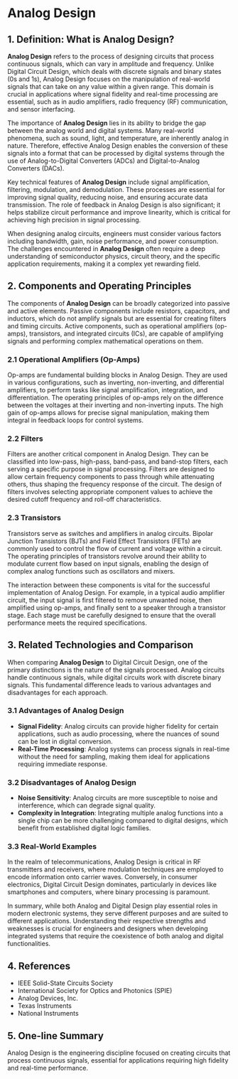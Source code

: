# Analog Design

## 1. Definition: What is **Analog Design**?
**Analog Design** refers to the process of designing circuits that process continuous signals, which can vary in amplitude and frequency. Unlike Digital Circuit Design, which deals with discrete signals and binary states (0s and 1s), Analog Design focuses on the manipulation of real-world signals that can take on any value within a given range. This domain is crucial in applications where signal fidelity and real-time processing are essential, such as in audio amplifiers, radio frequency (RF) communication, and sensor interfacing.

The importance of **Analog Design** lies in its ability to bridge the gap between the analog world and digital systems. Many real-world phenomena, such as sound, light, and temperature, are inherently analog in nature. Therefore, effective Analog Design enables the conversion of these signals into a format that can be processed by digital systems through the use of Analog-to-Digital Converters (ADCs) and Digital-to-Analog Converters (DACs). 

Key technical features of **Analog Design** include signal amplification, filtering, modulation, and demodulation. These processes are essential for improving signal quality, reducing noise, and ensuring accurate data transmission. The role of feedback in Analog Design is also significant; it helps stabilize circuit performance and improve linearity, which is critical for achieving high precision in signal processing. 

When designing analog circuits, engineers must consider various factors including bandwidth, gain, noise performance, and power consumption. The challenges encountered in **Analog Design** often require a deep understanding of semiconductor physics, circuit theory, and the specific application requirements, making it a complex yet rewarding field.

## 2. Components and Operating Principles
The components of **Analog Design** can be broadly categorized into passive and active elements. Passive components include resistors, capacitors, and inductors, which do not amplify signals but are essential for creating filters and timing circuits. Active components, such as operational amplifiers (op-amps), transistors, and integrated circuits (ICs), are capable of amplifying signals and performing complex mathematical operations on them.

### 2.1 Operational Amplifiers (Op-Amps)
Op-amps are fundamental building blocks in Analog Design. They are used in various configurations, such as inverting, non-inverting, and differential amplifiers, to perform tasks like signal amplification, integration, and differentiation. The operating principles of op-amps rely on the difference between the voltages at their inverting and non-inverting inputs. The high gain of op-amps allows for precise signal manipulation, making them integral in feedback loops for control systems.

### 2.2 Filters
Filters are another critical component in Analog Design. They can be classified into low-pass, high-pass, band-pass, and band-stop filters, each serving a specific purpose in signal processing. Filters are designed to allow certain frequency components to pass through while attenuating others, thus shaping the frequency response of the circuit. The design of filters involves selecting appropriate component values to achieve the desired cutoff frequency and roll-off characteristics.

### 2.3 Transistors
Transistors serve as switches and amplifiers in analog circuits. Bipolar Junction Transistors (BJTs) and Field Effect Transistors (FETs) are commonly used to control the flow of current and voltage within a circuit. The operating principles of transistors revolve around their ability to modulate current flow based on input signals, enabling the design of complex analog functions such as oscillators and mixers.

The interaction between these components is vital for the successful implementation of Analog Design. For example, in a typical audio amplifier circuit, the input signal is first filtered to remove unwanted noise, then amplified using op-amps, and finally sent to a speaker through a transistor stage. Each stage must be carefully designed to ensure that the overall performance meets the required specifications.

## 3. Related Technologies and Comparison
When comparing **Analog Design** to Digital Circuit Design, one of the primary distinctions is the nature of the signals processed. Analog circuits handle continuous signals, while digital circuits work with discrete binary signals. This fundamental difference leads to various advantages and disadvantages for each approach.

### 3.1 Advantages of Analog Design
- **Signal Fidelity**: Analog circuits can provide higher fidelity for certain applications, such as audio processing, where the nuances of sound can be lost in digital conversion.
- **Real-Time Processing**: Analog systems can process signals in real-time without the need for sampling, making them ideal for applications requiring immediate response.

### 3.2 Disadvantages of Analog Design
- **Noise Sensitivity**: Analog circuits are more susceptible to noise and interference, which can degrade signal quality.
- **Complexity in Integration**: Integrating multiple analog functions into a single chip can be more challenging compared to digital designs, which benefit from established digital logic families.

### 3.3 Real-World Examples
In the realm of telecommunications, Analog Design is critical in RF transmitters and receivers, where modulation techniques are employed to encode information onto carrier waves. Conversely, in consumer electronics, Digital Circuit Design dominates, particularly in devices like smartphones and computers, where binary processing is paramount.

In summary, while both Analog and Digital Design play essential roles in modern electronic systems, they serve different purposes and are suited to different applications. Understanding their respective strengths and weaknesses is crucial for engineers and designers when developing integrated systems that require the coexistence of both analog and digital functionalities.

## 4. References
- IEEE Solid-State Circuits Society
- International Society for Optics and Photonics (SPIE)
- Analog Devices, Inc.
- Texas Instruments
- National Instruments

## 5. One-line Summary
Analog Design is the engineering discipline focused on creating circuits that process continuous signals, essential for applications requiring high fidelity and real-time performance.